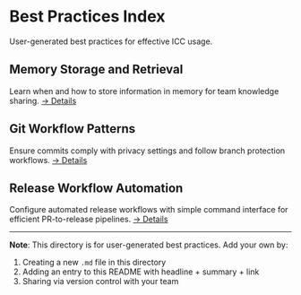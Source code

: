 # Best Practices Index

User-generated best practices for effective ICC usage.

## Memory Storage and Retrieval
Learn when and how to store information in memory for team knowledge sharing.
[→ Details](./memory-storage-retrieval.md)

## Git Workflow Patterns
Ensure commits comply with privacy settings and follow branch protection workflows.
[→ Details](./git-workflow-patterns.md)

## Release Workflow Automation
Configure automated release workflows with simple command interface for efficient PR-to-release pipelines.
[→ Details](./release-workflow-automation.md)

---

**Note**: This directory is for user-generated best practices. Add your own by:
1. Creating a new `.md` file in this directory
2. Adding an entry to this README with headline + summary + link
3. Sharing via version control with your team
